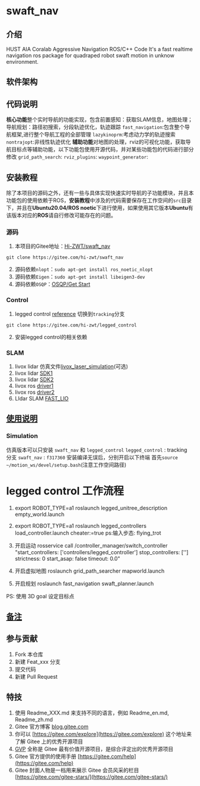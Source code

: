 # swaft_nav

## 介绍
HUST AIA Coralab Aggressive Navigation ROS/C++ Code
It's a fast realtime navigation ros package for quadraped robot swaft motion in unknow environment.

## 软件架构

## 代码说明
**核心功能**整个实时导航的功能实现，包含前置感知：获取SLAM信息，地图处理；导航规划：路径初搜索，分段轨迹优化，轨迹跟踪
`fast_navigation`:包含整个导航框架,进行整个导航工程的全部管理
`lazykinoprm`:考虑动力学的轨迹搜索
`nontrajopt`:非线性轨迹优化
**辅助功能**对地图的处理，rviz的可视化功能，获取导航目标点等辅助功能，以下功能包使用开源代码，并对某些功能包的代码进行部分修改
`grid_path_search`:
`rviz_plugins`:
`waypoint_generator`:


## 安装教程
除了本项目的源码之外，还有一些与具体实现快速实时导航的子功能模块，并且本功能包的使用依赖于ROS，**安装教程**中涉及的代码需要保存在工作空间的`src`目录下，并且在**Ubuntu20.04/ROS noetic**下进行使用，如果使用其它版本**Ubuntu**有该版本对应的**ROS**请自行修改可能存在的问题。

### 源码

1.  本项目的Gitee地址：[Hi-ZWT/swaft_nav](https://gitee.com/hi-zwt/swaft_nav)
```
git clone https://gitee.com/hi-zwt/swaft_nav
```
2.  源码依赖`nlopt`：`sudo apt-get install ros_noetic_nlopt`
3.  源码依赖`Eigen`：`sudo apt-get install libeigen3-dev`
4.  源码依赖`OSQP`：[OSQP/Get Start](https://osqp.org/docs/get_started/)

### Control
1. legged control [reference](https://gitee.com/hi-zwt/legged_control) 切换到`tracking`分支
```
git clone https://gitee.com/hi-zwt/legged_control
```
2. 安装legged control的相关依赖

### SLAM

1. livox lidar 仿真文件[livox_laser_simulation](https://github.com/Livox-SDK/livox_laser_simulation)(可选)
2. livox lidar [SDK1](https://github.com/Livox-SDK/Livox-SDK)
3. livox lidar [SDK2](https://github.com/Livox-SDK/Livox-SDK2)
4. livox ros [driver1](https://github.com/Livox-SDK/livox_ros_driver)
5. livox ros [driver2](https://github.com/Livox-SDK/livox_ros_driver2)
6. LIdar SLAM [FAST_LIO](https://github.com/hku-mars/FAST_LIO)

## [使用说明](./Usage.md)

### Simulation 
仿真版本可以只安装 `swaft_nav` 和 `legged_control`
`legged_control` : tracking 分支
`swaft_nav` : `f317360`
安装编译无误后，分别开启以下终端 首先`source ~/motion_ws/devel/setup.bash`(注意工作空间路径)
# legged control 工作流程
1. export ROBOT_TYPE=a1
roslaunch legged_unitree_description empty_world.launch

2. export ROBOT_TYPE=a1
roslaunch legged_controllers load_controller.launch cheater:=true
ps:输入步态: flying_trot

3. 开启运动
rosservice call /controller_manager/switch_controller "start_controllers: ['controllers/legged_controller']
stop_controllers: ['']
strictness: 0
start_asap: false
timeout: 0.0" 

4. 开启虚拟地图
roslaunch grid_path_searcher mapworld.launch

5. 开启规划
roslaunch fast_navigation swaft_planner.launch

PS: 使用 3D goal 设定目标点

## [备注](./commond.md)
## 参与贡献

1.  Fork 本仓库
2.  新建 Feat_xxx 分支
3.  提交代码
4.  新建 Pull Request


## 特技

1.  使用 Readme\_XXX.md 来支持不同的语言，例如 Readme\_en.md, Readme\_zh.md
2.  Gitee 官方博客 [blog.gitee.com](https://blog.gitee.com)
3.  你可以 [https://gitee.com/explore](https://gitee.com/explore) 这个地址来了解 Gitee 上的优秀开源项目
4.  [GVP](https://gitee.com/gvp) 全称是 Gitee 最有价值开源项目，是综合评定出的优秀开源项目
5.  Gitee 官方提供的使用手册 [https://gitee.com/help](https://gitee.com/help)
6.  Gitee 封面人物是一档用来展示 Gitee 会员风采的栏目 [https://gitee.com/gitee-stars/](https://gitee.com/gitee-stars/)
